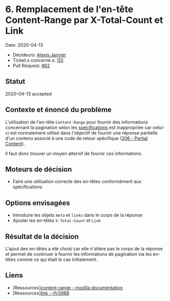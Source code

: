 # 6. Remplacement de l'en-tête Content-Range par X-Total-Count et Link

Date: 2020-04-13

-   Décideurs: [Alexis Janvier](https://github.com/alexisjanvier)
-   Ticket.s concerné.s: [!55](https://github.com/CaenCamp/jobs-caen-camp/issues/55)
-   Pull Request: [#62](https://github.com/CaenCamp/jobs-caen-camp/pull/62)

## Statut

2020-04-13 accepted

## Contexte et énoncé du problème

L'utilisation de l'en-tête `Content-Range` pour fournir des informations concernant la pagination selon les [spécifications](https://developer.mozilla.org/en-US/docs/Web/HTTP/Headers/Content-Range) est inappropriée car celui-ci est normalement utilisé dans l'objectif de fournir une réponse partielle d'un contenu associé à une code de retour spécifique ([206 - Partial Content](https://developer.mozilla.org/en-US/docs/Web/HTTP/Status/206)).

Il faut donc trouver un moyen alternif de fournir ces informations.

## Moteurs de décision

-   Faire une utilisation correcte des en-têtes conformément aux spécifications

## Options envisagées

-   Introduire les objets `meta` et `links` dans le corps de la réponse
-   Ajouter les en-têtes `X-Total-Count` et `Link`

## Résultat de la décision

L'ajout des en-têtes a été choisi car elle n'altère pas le corps de la réponse et permet de continuer à fournir les informations de pagination via les en-têtes comme ce qui était le cas initialement.

## Liens

-   [Ressources][content-range - mozilla documentation](https://developer.mozilla.org/en-US/docs/Web/HTTP/Headers/Content-Range)
-   [Ressources][link - rfc5988](http://tools.ietf.org/html/rfc5988#page-6)
